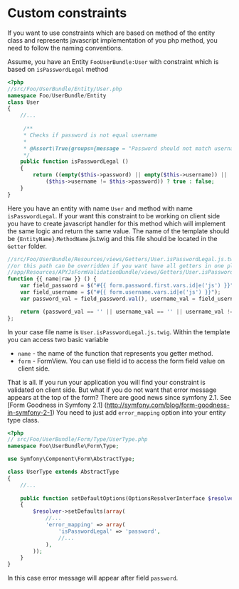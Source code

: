 Custom constraints
==================

If you want to use constraints which are based on method of the entity class and represents javascript 
implementation of you php method, you need to follow the naming conventions. 

Assume, you have an Entity `FooUserBundle:User` with constraint which is based on `isPasswordLegal` method

```php
<?php
//src/Foo/UserBundle/Entity/User.php
namespace Foo/UserBundle/Entity
class User
{
	//...
	
	 /**
     * Checks if password is not equal username
     *
     * @Assert\True(groups={message = "Password should not match username.")
     */
    public function isPasswordLegal ()
    {
        return ((empty($this->password) || empty($this->username)) || 
            ($this->username != $this->password)) ? true : false;
    }
}
```

Here you have an entity with name `User` and method with name `isPasswordLegal`. 
If your want this constraint to be working on client side you have to create javascript handler for
this method which will implement the same logic and return the same value. The name of the template
should be `{EntityName}`.`MethodName`.js.twig and this file should be located in the `Getter` folder. 

```js
//src/Foo/UserBundle/Resources/views/Getters/User.isPasswordLegal.js.twig
//or this path can be overridden if you want have all getters in one place
//app/Resources/APYJsFormValidationBundle/views/Getters/User.isPasswordLegal.js.twig
function {{ name|raw }} () {
    var field_password = $("#{{ form.password.first.vars.id|e('js') }}");
    var field_username = $("#{{ form.username.vars.id|e('js') }}");
    var password_val = field_password.val(), username_val = field_username.val();

    return (password_val == '' || username_val == '' || username_val != password_val) ? true : false;
};
```

In your case file name is `User.isPasswordLegal.js.twig`. Within the template you can access two basic variable
* `name` - the name of the function that represents you getter method.
* `form` - FormView. You can use field id to access the form field value on client side.

That is all. If you run your application you will find your constraint is validated on client side.
But what if you do not want that error message appears at the top of the form? There are good news since 
symfony 2.1. See [Form Goodness in Symfony 2.1] (http://symfony.com/blog/form-goodness-in-symfony-2-1)
You need to just add `error_mapping` option into your entity type class.

```php
<?php
// src/Foo/UserBundle/Form/Type/UserType.php
namespace Foo\UserBundle\Form\Type;

use Symfony\Component\Form\AbstractType;

class UserType extends AbstractType
{
	//...
	
	public function setDefaultOptions(OptionsResolverInterface $resolver)
    {
        $resolver->setDefaults(array(
        	//...
            'error_mapping' => array(
                'isPasswordLegal' => 'password',
                //...
            ),
        ));
    }
}
```

In this case error message will appear after field `password`.